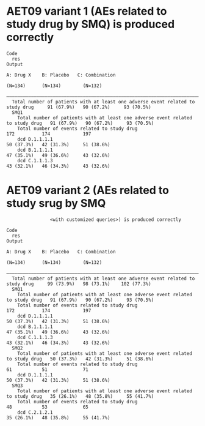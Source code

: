 # AET09 variant 1 (AEs related to study drug by SMQ) is produced correctly

    Code
      res
    Output
                                                                                         A: Drug X    B: Placebo   C: Combination
                                                                                          (N=134)      (N=134)        (N=132)    
      ———————————————————————————————————————————————————————————————————————————————————————————————————————————————————————————
      Total number of patients with at least one adverse event related to study drug     91 (67.9%)   90 (67.2%)     93 (70.5%)  
      SMQ1                                                                                                                       
        Total number of patients with at least one adverse event related to study drug   91 (67.9%)   90 (67.2%)     93 (70.5%)  
        Total number of events related to study drug                                        172          174            197      
        dcd D.1.1.1.1                                                                    50 (37.3%)   42 (31.3%)     51 (38.6%)  
        dcd B.1.1.1.1                                                                    47 (35.1%)   49 (36.6%)     43 (32.6%)  
        dcd C.1.1.1.3                                                                    43 (32.1%)   46 (34.3%)     43 (32.6%)  

# AET09 variant 2 (AEs related to study srug by SMQ
                    <with customized queries>) is produced correctly

    Code
      res
    Output
                                                                                         A: Drug X    B: Placebo   C: Combination
                                                                                          (N=134)      (N=134)        (N=132)    
      ———————————————————————————————————————————————————————————————————————————————————————————————————————————————————————————
      Total number of patients with at least one adverse event related to study drug     99 (73.9%)   98 (73.1%)    102 (77.3%)  
      SMQ1                                                                                                                       
        Total number of patients with at least one adverse event related to study drug   91 (67.9%)   90 (67.2%)     93 (70.5%)  
        Total number of events related to study drug                                        172          174            197      
        dcd D.1.1.1.1                                                                    50 (37.3%)   42 (31.3%)     51 (38.6%)  
        dcd B.1.1.1.1                                                                    47 (35.1%)   49 (36.6%)     43 (32.6%)  
        dcd C.1.1.1.3                                                                    43 (32.1%)   46 (34.3%)     43 (32.6%)  
      SMQ2                                                                                                                       
        Total number of patients with at least one adverse event related to study drug   50 (37.3%)   42 (31.3%)     51 (38.6%)  
        Total number of events related to study drug                                         61           51             71      
        dcd D.1.1.1.1                                                                    50 (37.3%)   42 (31.3%)     51 (38.6%)  
      SMQ3                                                                                                                       
        Total number of patients with at least one adverse event related to study drug   35 (26.1%)   48 (35.8%)     55 (41.7%)  
        Total number of events related to study drug                                         48           53             65      
        dcd C.2.1.2.1                                                                    35 (26.1%)   48 (35.8%)     55 (41.7%)  

